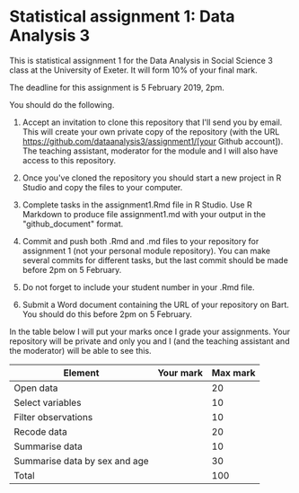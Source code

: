 # Statistical assignment 1: Data Analysis 3

This is statistical assignment 1 for the Data Analysis in Social Science 3 class at the University of Exeter. It will form 10% of your final mark.

The deadline for this assignment is 5 February 2019, 2pm.

You should do the following.

1. Accept an invitation to clone this repository that I'll send you by email. This will create your own private copy of the repository (with the URL https://github.com/dataanalysis3/assignment1/[your Github account]). The teaching assistant, moderator for the module and I will also have access to this repository.

2. Once you've cloned the repository you should start a new project in R Studio and copy the files to your computer.

3. Complete tasks in the assignment1.Rmd file in R Studio. Use R Markdown to produce file assignment1.md with your output in the "github_document" format.

4. Commit and push both .Rmd and .md files to your repository for assignment 1 (not your personal module repository). You can make several commits for different tasks, but the last commit should be made before 2pm on 5 February.

5. Do not forget to include your student number in your .Rmd file.

6. Submit a Word document containing the URL of your repository on Bart. You should do this before 2pm on 5 February.

In the table below I will put your marks once I grade your assignments. Your repository will be private and only you and I (and the teaching assistant and the moderator) will be able to see this.

| Element |  Your mark | Max mark |
| ------- | ---------- | -------- |
| Open data |  | 20 |
| Select variables | | 10 |
| Filter observations | | 10 |
| Recode data | | 20 |
| Summarise data | | 10 |
| Summarise data by sex and age | | 30 |
| Total | | 100 |

